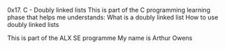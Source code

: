 0x17. C - Doubly linked lists
This is part of the C programming learning phase that helps me understands: 
What is a doubly linked list
How to use doubly linked lists

This is part of the ALX SE programme
My name is Arthur Owens
